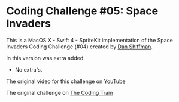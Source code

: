 # Coding Challenge #05: Space Invaders

This is a MacOS X - Swift 4 - SpriteKit implementation of the Space Invaders Coding Challenge (#04) created by [Dan Shiffman](http://shiffman.net/).

In this version was extra added:

- No extra's.

The original video for this challenge on [YouTube](https://www.youtube.com/watch?v=biN3v3ef-Y0)

The original challenge on [The Coding Train](http://thecodingtrain.com/CodingChallenges/05-space-invaders-p5.html)
